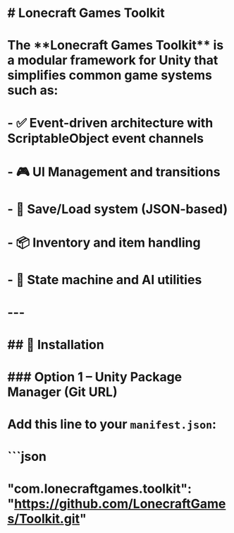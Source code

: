 # \# Lonecraft Games Toolkit

# 

# The \*\*Lonecraft Games Toolkit\*\* is a modular framework for Unity that simplifies common game systems such as:

# \- ✅ Event-driven architecture with ScriptableObject event channels  

# \- 🎮 UI Management and transitions  

# \- 💾 Save/Load system (JSON-based)  

# \- 📦 Inventory and item handling  

# \- 🧠 State machine and AI utilities

# 

# ---

# 

# \## 🚀 Installation

# 

# \### Option 1 – Unity Package Manager (Git URL)

# Add this line to your `manifest.json`:

# ```json

# "com.lonecraftgames.toolkit": "https://github.com/LonecraftGames/Toolkit.git"



